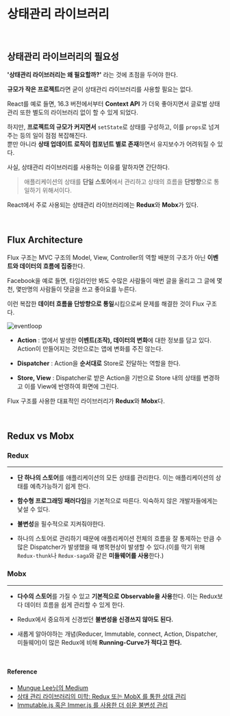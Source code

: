 # 상태관리 라이브러리

<br/>

## 상태관리 라이브러리의 필요성

**'상태관리 라이브러리는 왜 필요할까?'** 라는 것에 초점을 두어야 한다.

**규모가 작은 프로젝트**라면 굳이 상태관리 라이브러리를 사용할 필요는 없다.

React를 예로 들면, 16.3 버전에서부터 **Context API** 가 더욱 좋아지면서 글로벌 상태 관리 또한 별도의 라이브러리 없이 할 수 있게 되었다.

하지만, **프로젝트의 규모가 커지면서**  `setState`로 상태를 구성하고, 이를 `props`로 넘겨주는 등의 일이 점점 복잡해진다.<br/> 뿐만 아니라 **상태 업데이트 로직이 컴포넌트 별로 존재**하면서 유지보수가 어려워질 수 있다.

사실, 상태관리 라이브러리를 사용하는 이유를 말하자면 간단하다.

> 애플리케이션의 상태를 **단일 스토어**에서 관리하고 상태의 흐름을 **단방향**으로 통일하기 위해서이다.

React에서 주로 사용되는 상태관리 라이브러리에는 **Redux**와 **Mobx**가 있다.

<br/>

## Flux Architecture

Flux 구조는 MVC 구조의 Model, View, Controller의 역할 배분의 구조가 아닌 **이벤트와 데이터의 흐름에 집중**한다.

Facebook을 예로 들면, 타임라인만 봐도 수많은 사람들이 매번 글을 올리고 그 글에 몇천, 몇만명의 사람들이 댓글을 쓰고 좋아요를 누른다.

이런 복잡한 **데이터 흐름을 단방향으로 통일**시킴으로써 문제를 해결한 것이 Flux 구조다.

![eventloop](/asset/image/flux_architecture.png)

- **Action** : 앱에서 발생한 **이벤트(조작), 데이터의 변화**에 대한 정보를 담고 있다. Action이 만들어지는 것만으로는 앱에 변화를 주진 않는다.

- **Dispatcher** : Action을 **순서대로** Store로 전달하는 역할을 한다.

- **Store, View** : Dispatcher로 받은 Action을 기반으로 Store 내의 상태를 변경하고 이를 View에 반영하여 화면에 그린다.

Flux 구조를 사용한 대표적인 라이브러리가 **Redux**와 **Mobx**다.


<br/>

## Redux vs Mobx

### Redux

---

- **단 하나의 스토어**를 애플리케이션의 모든 상태를 관리한다. 이는 애플리케이션의 상태를 예측가능하기 쉽게 한다.

- **함수형 프로그래밍 패러다임**을 기본적으로 따른다. 익숙하지 않은 개발자들에게는 낯설 수 있다.

- **불변성**을 필수적으로 지켜줘야한다.

- 하나의 스토어로 관리하기 때문에 애플리케이션 전체의 흐름을 잘 통제하는 만큼 수많은 Dispatcher가 발생했을 때 병목현상이 발생할 수 있다.(이를 막기 위해 `Redux-thunk`나 `Redux-saga`와 같은 **미들웨어를 사용**한다.)

### Mobx

---

- **다수의 스토어**를 가질 수 있고 **기본적으로 Observable을 사용**한다. 이는 Redux보다 데이터 흐름을 쉽게 관리할 수 있게 한다.

- Redux에서 중요하게 신경썼던 **불변성을 신경쓰지 않아도 된다.**

- 새롭게 알아야하는 개념(Reducer, Immutable, connect, Action, Dispatcher, 미들웨어)이 많은 Redux에 비해 **Running-Curve가 적다고 한다.**

<br/>

#### Reference

- [Mungue Lee님의 Medium](https://medium.com/@RianCommunity/%EB%A6%AC%EC%95%88-%EA%B0%9C%EB%B0%9C-%EC%9D%BC%EA%B8%B0-2-front-end-%EA%B0%9C%EB%B0%9C-react-9f6ccb5b016d)
- [상태 관리 라이브러리의 미학: Redux 또는 MobX 를 통한 상태 관리](https://velog.io/@velopert/redux-or-mobx)
- [Immutable.js 혹은 Immer.js 를 사용한 더 쉬운 불변성 관리](https://velog.io/@velopert/20180908-1909-%EC%9E%91%EC%84%B1%EB%90%A8-etjltaigd1)
